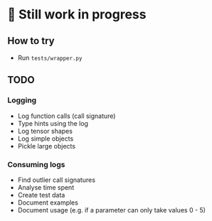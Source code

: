 # 🚧 Still work in progress

## How to try

* Run `tests/wrapper.py`

## TODO

### Logging

* Log function calls (call signature)
* Type hints using the log
* Log tensor shapes
* Log simple objects
* Pickle large objects

### Consuming logs

* Find outlier call signatures
* Analyse time spent
* Create test data
* Document examples
* Document usage
 (e.g. if a parameter can only take values 0 - 5)

